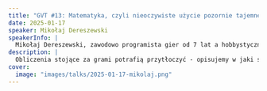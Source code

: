 ```yaml
---
title: "GVT #13: Matematyka, czyli nieoczywiste użycie pozornie tajemnej wiedzy"
date: 2025-01-17
speaker: Mikołaj Dereszewski
speakerInfo: |
  Mikołaj Dereszewski, zawodowo programista gier od 7 lat a hobbystycznie od 15, obecnie Senior Unity Developer w Yellow Dot. [LinkedIn](https://www.linkedin.com/in/mikolajdereszewski/).
description: |
  Obliczenia stojące za grami potrafią przytłoczyć - opisujemy w jaki sposób myślący kamień ma przeprowadzić symulacje fizyczne oraz ustalić kolor milionów lampek składających się na ekran gry. Jednak czy jako twórcy musimy rozumieć każdy ich aspekt? Przybliżymy sobie matematykę przydatną dla programistów oraz grafików i zamiast wyprowadzać ezoteryczne wzory, omówimy ich zastosowanie w implementacji mechanik, grafiki i efektów. Odczarujemy przytłaczające terminy jak kwaternion, iloczyn wektorowy czy interpolacja, skupiając się na możliwościach które przed nami otwierają, tych prostych i tych mniej oczywistych.
cover:
  image: "images/talks/2025-01-17-mikolaj.png"
---
```

